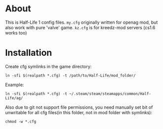 # About
This is Half-Life 1 config files.
`my.cfg` originally written for openag mod, but also work with pure 'valve' game.
`kz.cfg` is for kreedz-mod servers (cs1.6 works too)

# Installation
Create cfg symlinks in the game directory:

`ln -sfi $(realpath *.cfg) -t /path/to/Half-Life/mod_folder/`

Example:

`ln -sfi $(realpath *.cfg) -t ~/.steam/steam/steamapps/common/Half-Life/ag/`


Also due to git not support file permissions, you need manually set bit of unwritable for all cfg files(in this folder, not in mod folder with symlinks):

`chmod -w *.cfg`
